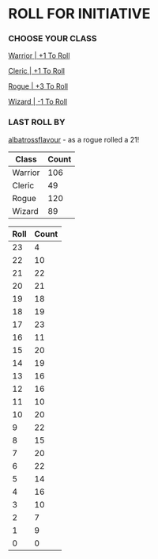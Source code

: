 # ROLL FOR INITIATIVE
### CHOOSE YOUR CLASS

[Warrior | +1 To Roll](https://github.com/benjaminsampica/benjaminsampica/issues/new?title=roll%7Cwarrior&body=Just+click+%27Submit+new+issue%27.)

[Cleric | +1 To Roll](https://github.com/benjaminsampica/benjaminsampica/issues/new?title=roll%7Ccleric&body=Just+click+%27Submit+new+issue%27.)

[Rogue | +3 To Roll](https://github.com/benjaminsampica/benjaminsampica/issues/new?title=roll%7Crogue&body=Just+click+%27Submit+new+issue%27.)

[Wizard | -1 To Roll](https://github.com/benjaminsampica/benjaminsampica/issues/new?title=roll%7Cwizard&body=Just+click+%27Submit+new+issue%27.)
### LAST ROLL BY
[albatrossflavour](https://www.github.com/albatrossflavour) - as a rogue rolled a 21!

|Class|Count|
|-|-|
|Warrior|106|
|Cleric|49|
|Rogue|120|
|Wizard|89|

|Roll|Count|
|-|-|
|23|4
|22|10
|21|22
|20|21
|19|18
|18|19
|17|23
|16|11
|15|20
|14|19
|13|16
|12|16
|11|10
|10|20
|9|22
|8|15
|7|20
|6|22
|5|14
|4|16
|3|10
|2|7
|1|9
|0|0
